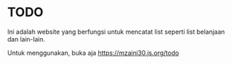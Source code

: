 # TODO 

Ini adalah website yang berfungsi untuk mencatat list seperti list belanjaan dan lain-lain. 

Untuk menggunakan, buka aja <https://mzaini30.js.org/todo>